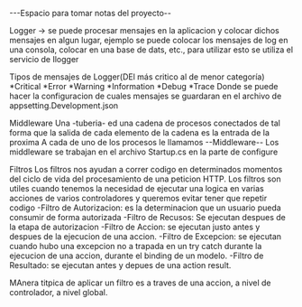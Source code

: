 ﻿---Espacio para tomar notas del proyecto--

Logger -> se puede procesar mensajes en la aplicacion y colocar dichos mensajes en algun lugar, ejemplo se puede colocar los mensajes de log
en una consola, colocar en una base de dats, etc., para utilizar esto se utiliza el servicio de Ilogger

Tipos de mensajes de Logger(DEl más critico al de menor categoría)
*Critical
*Error
*Warning
*Information
*Debug
*Trace
Donde se puede hacer la configuracion de cuales mensajes se guardaran en el archivo de appsetting.Development.json

Middleware
Una -tuberia- ed una cadena de procesos conectados de tal forma que la salida de  cada elemento de la cadena es la entrada de la proxima
A cada de uno de los procesos le llamamos --Middleware--
Los middleware se trabajan en el archivo Startup.cs en la parte de configure

Filtros
Los filtros nos ayudan a correr codigo en determinados momentos del ciclo de vida del procesamiento de una peticion HTTP.
Los filtros son utiles cuando tenemos la necesidad de ejecutar una logica en varias acciones de varios controladores y queremos evitar tener
que repetir codigo 
-Filtro de Autorizacion: es la determinacion que un usuario pueda consumir de forma autorizada
-Filtro de Recusos: Se ejecutan despues de la etapa de autorizacion
-Filtro de Accion: se ejecutan justo antes y despues de la ejecucion de una accion.
-Filtro de Excepcion: se ejecutan cuando hubo una excepcion no a trapada en un try catch durante la ejecucion de una accion, durante el binding de un modelo.
-Filtro de Resultado: se ejecutan antes y depues de una action result.

MAnera titpica de aplicar un filtro es a traves de una accion, a nivel de controlador, a nivel global.

